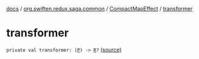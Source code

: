 [docs](../../index.md) / [org.swiften.redux.saga.common](../index.md) / [CompactMapEffect](index.md) / [transformer](./transformer.md)

# transformer

`private val transformer: (`[`P`](index.md#P)`) -> `[`R`](index.md#R)`?` [(source)](https://github.com/protoman92/KotlinRedux/tree/master/common/common-saga/src/main/kotlin/org/swiften/redux/saga/common/MapEffect.kt#L63)
